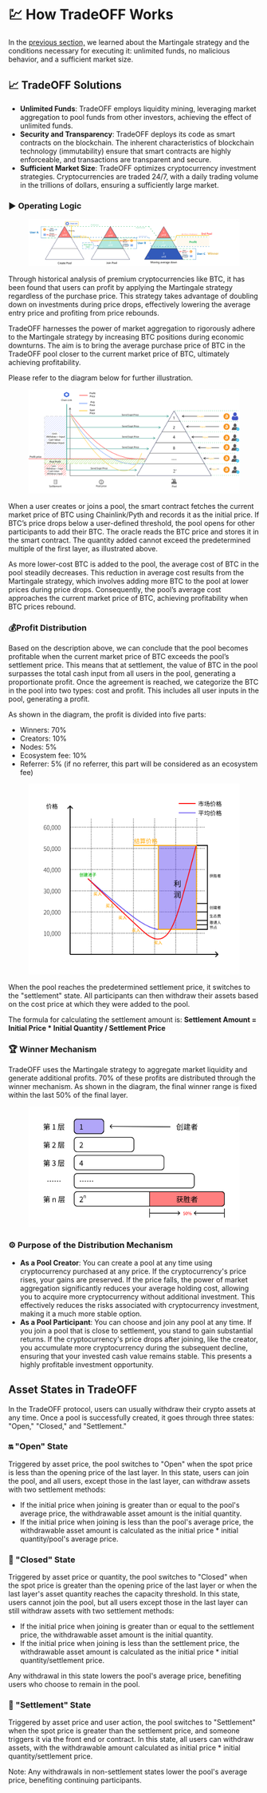 # 💹 How TradeOFF Works

In the [previous section,](martingale-strategy.md) we learned about the Martingale strategy and the conditions necessary for executing it: unlimited funds, no malicious behavior, and a sufficient market size.

## 📈 TradeOFF Solutions

* **Unlimited Funds**: TradeOFF employs liquidity mining, leveraging market aggregation to pool funds from other investors, achieving the effect of unlimited funds.
* **Security and Transparency**: TradeOFF deploys its code as smart contracts on the blockchain. The inherent characteristics of blockchain technology (immutability) ensure that smart contracts are highly enforceable, and transactions are transparent and secure.
* **Sufficient Market Size**: TradeOFF optimizes cryptocurrency investment strategies. Cryptocurrencies are traded 24/7, with a daily trading volume in the trillions of dollars, ensuring a sufficiently large market.

### &#x20;▶ Operating Logic

<figure><img src="../.gitbook/assets/image (2).png" alt=""><figcaption></figcaption></figure>

Through historical analysis of premium cryptocurrencies like BTC, it has been found that users can profit by applying the Martingale strategy regardless of the purchase price. This strategy takes advantage of doubling down on investments during price drops, effectively lowering the average entry price and profiting from price rebounds.

TradeOFF harnesses the power of market aggregation to rigorously adhere to the Martingale strategy by increasing BTC positions during economic downturns. The aim is to bring the average purchase price of BTC in the TradeOFF pool closer to the current market price of BTC, ultimately achieving profitability.

Please refer to the diagram below for further illustration.

<figure><img src="../.gitbook/assets/image (4).png" alt=""><figcaption></figcaption></figure>

When a user creates or joins a pool, the smart contract fetches the current market price of BTC using Chainlink/Pyth and records it as the initial price. If BTC’s price drops below a user-defined threshold, the pool opens for other participants to add their BTC. The oracle reads the BTC price and stores it in the smart contract. The quantity added cannot exceed the predetermined multiple of the first layer, as illustrated above.

As more lower-cost BTC is added to the pool, the average cost of BTC in the pool steadily decreases. This reduction in average cost results from the Martingale strategy, which involves adding more BTC to the pool at lower prices during price drops. Consequently, the pool’s average cost approaches the current market price of BTC, achieving profitability when BTC prices rebound.

### 💰Profit Distribution

Based on the description above, we can conclude that the pool becomes profitable when the current market price of BTC exceeds the pool’s settlement price. This means that at settlement, the value of BTC in the pool surpasses the total cash input from all users in the pool, generating a proportionate profit. Once the agreement is reached, we categorize the BTC in the pool into two types: cost and profit. This includes all user inputs in the pool, generating a profit.

As shown in the diagram, the profit is divided into five parts:

* Winners: 70%
* Creators: 10%
* Nodes: 5%
* Ecosystem fee: 10%
* Referrer: 5% (if no referrer, this part will be considered as an ecosystem fee)

<figure><img src="../.gitbook/assets/image (5).png" alt=""><figcaption></figcaption></figure>

When the pool reaches the predetermined settlement price, it switches to the "settlement" state. All participants can then withdraw their assets based on the cost price at which they were added to the pool.

The formula for calculating the settlement amount is: **Settlement Amount = Initial Price \* Initial Quantity / Settlement Price**

### 🏆 Winner Mechanism

TradeOFF uses the Martingale strategy to aggregate market liquidity and generate additional profits. 70% of these profits are distributed through the winner mechanism. As shown in the diagram, the final winner range is fixed within the last 50% of the final layer.

<figure><img src="../.gitbook/assets/image (6).png" alt=""><figcaption></figcaption></figure>

### ⚙️ Purpose of the Distribution Mechanism

* **As a Pool Creator**: You can create a pool at any time using cryptocurrency purchased at any price. If the cryptocurrency's price rises, your gains are preserved. If the price falls, the power of market aggregation significantly reduces your average holding cost, allowing you to acquire more cryptocurrency without additional investment. This effectively reduces the risks associated with cryptocurrency investment, making it a much more stable option.
* **As a Pool Participant**: You can choose and join any pool at any time. If you join a pool that is close to settlement, you stand to gain substantial returns. If the cryptocurrency's price drops after joining, like the creator, you accumulate more cryptocurrency during the subsequent decline, ensuring that your invested cash value remains stable. This presents a highly profitable investment opportunity.

## Asset States in TradeOFF

In the TradeOFF protocol, users can usually withdraw their crypto assets at any time. Once a pool is successfully created, it goes through three states: "Open," "Closed," and "Settlement."

### 🔛 "Open" State

Triggered by asset price, the pool switches to "Open" when the spot price is less than the opening price of the last layer. In this state, users can join the pool, and all users, except those in the last layer, can withdraw assets with two settlement methods:

* If the initial price when joining is greater than or equal to the pool's average price, the withdrawable asset amount is the initial quantity.
* If the initial price when joining is less than the pool's average price, the withdrawable asset amount is calculated as the initial price \* initial quantity/pool's average price.

### 📴 "Closed" State

Triggered by asset price or quantity, the pool switches to "Closed" when the spot price is greater than the opening price of the last layer or when the last layer's asset quantity reaches the capacity threshold. In this state, users cannot join the pool, but all users except those in the last layer can still withdraw assets with two settlement methods:

* If the initial price when joining is greater than or equal to the settlement price, the withdrawable asset amount is the initial quantity.
* If the initial price when joining is less than the settlement price, the withdrawable asset amount is calculated as the initial price \* initial quantity/settlement price.

Any withdrawal in this state lowers the pool's average price, benefiting users who choose to remain in the pool.

### 🧮 "Settlement" State

Triggered by asset price and user action, the pool switches to "Settlement" when the spot price is greater than the settlement price, and someone triggers it via the front end or contract. In this state, all users can withdraw assets, with the withdrawable amount calculated as initial price \* initial quantity/settlement price.

Note: Any withdrawals in non-settlement states lower the pool's average price, benefiting continuing participants.
